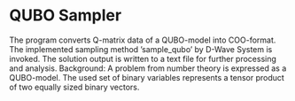 # QUBO Sampler

The program converts Q-matrix data of a QUBO-model into COO-format. The implemented sampling method ’sample_qubo’ by D-Wave System is invoked. The solution output is written to a text file for further processing and analysis.
Background:
A problem from number theory is expressed as a QUBO-model. The used set of binary variables represents a tensor product of two equally sized binary vectors. 
